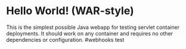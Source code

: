 Hello World! (WAR-style)
===============

This is the simplest possible Java webapp for testing servlet container deployments.  It should work on any container and requires no other dependencies or configuration.
#webhooks test
